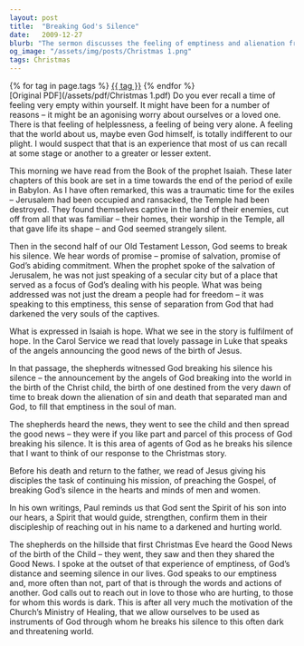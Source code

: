 ```yaml
---
layout: post
title:  "Breaking God's Silence"
date:   2009-12-27
blurb: "The sermon discusses the feeling of emptiness and alienation from God, drawing parallels with the exile in Babylon and the silence of God. It emphasizes the hope expressed in Isaiah and the fulfillment of this hope with the birth of Jesus. The sermon also highlights the role of the shepherds as agents of God in breaking His silence and spreading the good news."
og_image: "/assets/img/posts/Christmas 1.png"
tags: Christmas
---    
```

<div class="tag-pills">
    {% for tag in page.tags %}
    <a href="{{ site.baseurl }}/tag/{{ tag | slugify }}" class="tag-pill">{{ tag }}</a>
    {% endfor %}
</div>
[Original PDF](/assets/pdf/Christmas 1.pdf)
Do you ever recall a time of feeling very empty within yourself. It might have been for a number of reasons – it might be an agonising worry about ourselves or a loved one. There is that feeling of helplessness, a feeling of being very alone. A feeling that the world about us, maybe even God himself, is totally indifferent to our plight. I would suspect that that is an experience that most of us can recall at some stage or another to a greater or lesser extent.

This morning we have read from the Book of the prophet Isaiah. These later chapters of this book are set in a time towards the end of the period of exile in Babylon. As I have often remarked, this was a traumatic time for the exiles – Jerusalem had been occupied and ransacked, the Temple had been destroyed. They found themselves captive in the land of their enemies, cut off from all that was familiar – their homes, their worship in the Temple, all that gave life its shape – and God seemed strangely silent.

Then in the second half of our Old Testament Lesson, God seems to break his silence. We hear words of promise – promise of salvation, promise of God’s abiding commitment. When the prophet spoke of the salvation of Jerusalem, he was not just speaking of a secular city but of a place that served as a focus of God’s dealing with his people. What was being addressed was not just the dream a people had for freedom – it was speaking to this emptiness, this sense of separation from God that had darkened the very souls of the captives.

What is expressed in Isaiah is hope. What we see in the story is fulfilment of hope. In the Carol Service we read that lovely passage in Luke that speaks of the angels announcing the good news of the birth of Jesus.

In that passage, the shepherds witnessed God breaking his silence his silence – the announcement by the angels of God breaking into the world in the birth of the Christ child, the birth of one destined from the very dawn of time to break down the alienation of sin and death that separated man and God, to fill that emptiness in the soul of man.

The shepherds heard the news, they went to see the child and then spread the good news – they were if you like part and parcel of this process of God breaking his silence. It is this area of agents of God as he breaks his silence that I want to think of our response to the Christmas story.

Before his death and return to the father, we read of Jesus giving his disciples the task of continuing his mission, of preaching the Gospel, of breaking God’s silence in the hearts and minds of men and women.

In his own writings, Paul reminds us that God sent the Spirit of his son into our hears, a Spirit that would guide, strengthen, confirm them in their discipleship of reaching out in his name to a darkened and hurting world.

The shepherds on the hillside that first Christmas Eve heard the Good News of the birth of the Child – they went, they saw and then they shared the Good News. I spoke at the outset of that experience of emptiness, of God’s distance and seeming silence in our lives. God speaks to our emptiness and, more often than not, part of that is through the words and actions of another. God calls out to reach out in love to those who are hurting, to those for whom this words is dark. This is after all very much the motivation of the Church’s Ministry of Healing, that we allow ourselves to be used as instruments of God through whom he breaks his silence to this often dark and threatening world.
